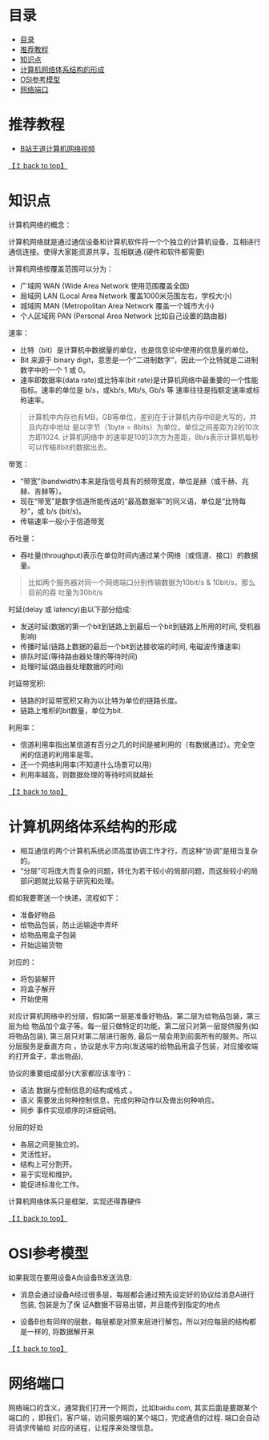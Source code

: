 # 目录
<!--ts-->
* [目录](#目录)
* [推荐教程](#推荐教程)
* [知识点](#知识点)
* [计算机网络体系结构的形成](#计算机网络体系结构的形成)
* [OSI参考模型](#osi参考模型)
* [网络端口](#网络端口)

<!-- Added by: zwl, at: 2022年 2月16日 星期三 11时08分52秒 CST -->

<!--te-->
# 推荐教程

- [B站王道计算机网络视频](bilibili.com/video/BV19E411D78Q?from=search&seid=7071457653853770383&spm_id_from=333.337.0.0) 


[【↥ back to top】](#目录)
# 知识点

计算机网络的概念：

计算机网络就是通过通信设备和计算机软件将一个个独立的计算机设备，互相进行通信连接。使得大家能资源共享，互相联通.(硬件和软件都需要)

计算机网络按覆盖范围可以分为：
- 广域网 WAN (Wide Area Network 使用范围覆盖全国)
- 局域网 LAN (Local Area Network 覆盖1000米范围左右，学校大小)
- 城域网 MAN (Metropolitan Area Network 覆盖一个城市大小)
- 个人区域网 PAN (Personal Area Network 比如自己设置的路由器)


速率：

- 比特（bit）是计算机中数据量的单位，也是信息论中使用的信息量的单位。
- Bit 来源于 binary digit，意思是一个“二进制数字”，因此一个比特就是二进制数字中的一个 1 或 0。
- 速率即数据率(data rate)或比特率(bit rate)是计算机网络中最重要的一个性能指标。速率的单位是 b/s，或kb/s, Mb/s, Gb/s 等
速率往往是指额定速率或标称速率。

> 计算机中内存也有MB，GB等单位，差别在于计算机内存中B是大写的，并且内存中地址
> 是以字节（1byte = 8bits）为单位，单位之间差距为2的10次方即1024. 计算机网络中
> 的速率是10的3次方为差距，8b/s表示计算机每秒可以传输8bit的数据出去。

带宽：

- “带宽”(bandwidth)本来是指信号具有的频带宽度，单位是赫（或千赫、兆赫、吉赫等）。
- 现在“带宽”是数字信道所能传送的“最高数据率”的同义语，单位是“比特每秒”，或 b/s (bit/s)。
- 传输速率一般小于信道带宽

吞吐量：

- 吞吐量(throughput)表示在单位时间内通过某个网络（或信道、接口）的数据量。

> 比如两个服务器对同一个网络端口分别传输数据为10bit/s & 10bit/s，那么目前的吞
> 吐量为30bit/s

时延(delay 或 latency)由以下部分组成:
- 发送时延(数据的第一个bit到链路上到最后一个bit到链路上所用的时间, 受机器影响)
- 传播时延(链路上数据的最后一个bit到达接收端的时间, 电磁波传播速率)
- 排队时延(等待路由器处理的等待时间)
- 处理时延(路由器处理数据的时间)

时延带宽积:
- 链路的时延带宽积又称为以比特为单位的链路长度。
- 链路上堆积的bit数量，单位为bit.

利用率：

- 信道利用率指出某信道有百分之几的时间是被利用的（有数据通过）。完全空闲的信道的利用率是零。
- 还一个网络利用率(不知道什么场景可以用)
- 利用率越高，则数据处理的等待时间就越长


[【↥ back to top】](#目录)
# 计算机网络体系结构的形成

- 相互通信的两个计算机系统必须高度协调工作才行，而这种“协调”是相当复杂的。
- “分层”可将庞大而复杂的问题，转化为若干较小的局部问题，而这些较小的局部问题就比较易于研究和处理。

假如我要寄送一个快递，流程如下：

- 准备好物品
- 给物品包装，防止运输途中弄坏
- 给物品用盒子包装
- 开始运输货物

对应的：
- 将包装解开
- 将盒子解开
- 开始使用

对应计算机网络中的分层，假如第一层是准备好物品，第二层为给物品包装，第三层为给
物品加个盒子等。每一层只做特定的功能，第二层只对第一层提供服务(如将物品包装),
第三层只对第二层进行服务, 最后一层会用到前面所有的服务。所以分层服务是垂直方向
，协议是水平方向(发送端的给物品用盒子包装，对应接收端的打开盒子，拿出物品),

协议的重要组成部分(大家都应该准守)：

- 语法 数据与控制信息的结构或格式 。
- 语义 需要发出何种控制信息，完成何种动作以及做出何种响应。
- 同步 事件实现顺序的详细说明。

分层的好处
- 各层之间是独立的。
- 灵活性好。
- 结构上可分割开。
- 易于实现和维护。
- 能促进标准化工作。

计算机网络体系只是框架，实现还得靠硬件


[【↥ back to top】](#目录)
# OSI参考模型


如果我现在要用设备A向设备B发送消息:

- 消息会通过设备A经过很多层，每层都会通过预先设定好的协议给消息A进行包装, 包装是为了保
  证A数据不容易出错，并且能传到指定的地点

- 设备B也有同样的层数，每层都是对原来层进行解包，所以对应每层的结构都是一样的,
  将数据解开来


[【↥ back to top】](#目录)
# 网络端口

网络端口的含义，通常我们打开一个网页，比如baidu.com, 其实后面是要跟某个端口的
，即我们，客户端，访问服务端的某个端口，完成通信的过程. 端口会自动将请求传输给
对应的进程，让程序来处理信息。
